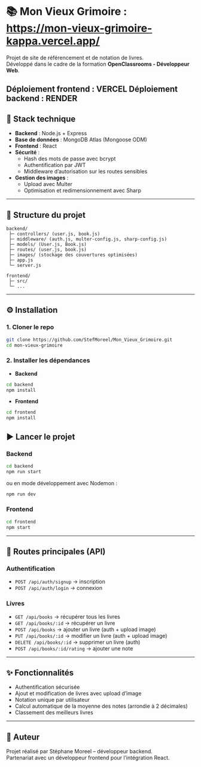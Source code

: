 # 📚 Mon Vieux Grimoire : https://mon-vieux-grimoire-kappa.vercel.app/

Projet de site de référencement et de notation de livres.  
Développé dans le cadre de la formation **OpenClassrooms - Développeur Web**.

Déploiement frontend : VERCEL
Déploiement backend : RENDER
---

## 🚀 Stack technique
- **Backend** : Node.js + Express
- **Base de données** : MongoDB Atlas (Mongoose ODM)
- **Frontend** : React
- **Sécurité** :
  - Hash des mots de passe avec bcrypt
  - Authentification par JWT
  - Middleware d’autorisation sur les routes sensibles
- **Gestion des images** :
  - Upload avec Multer
  - Optimisation et redimensionnement avec Sharp

---

## 📂 Structure du projet
```
backend/
 ├─ controllers/ (user.js, book.js)
 ├─ middleware/ (auth.js, multer-config.js, sharp-config.js)
 ├─ models/ (User.js, Book.js)
 ├─ routes/ (user.js, book.js)
 ├─ images/ (stockage des couvertures optimisées)
 ├─ app.js
 └─ server.js

frontend/
 ├─ src/
 └─ ...
```

---

## ⚙️ Installation

### 1. Cloner le repo
```bash
git clone https://github.com/StefMoreel/Mon_Vieux_Grimoire.git
cd mon-vieux-grimoire
```

### 2. Installer les dépendances
- **Backend**
```bash
cd backend
npm install
```
- **Frontend**
```bash
cd frontend
npm install
```


## ▶️ Lancer le projet

### Backend
```bash
cd backend
npm run start
```
ou en mode développement avec Nodemon :
```bash
npm run dev
```

### Frontend
```bash
cd frontend
npm start
```

---

## 🔑 Routes principales (API)

### Authentification
- `POST /api/auth/signup` → inscription
- `POST /api/auth/login` → connexion

### Livres
- `GET /api/books` → récupérer tous les livres
- `GET /api/books/:id` → récupérer un livre
- `POST /api/books` → ajouter un livre (auth + upload image)
- `PUT /api/books/:id` → modifier un livre (auth + upload image)
- `DELETE /api/books/:id` → supprimer un livre (auth)
- `POST /api/books/:id/rating` → ajouter une note

---

## ✨ Fonctionnalités
- Authentification sécurisée
- Ajout et modification de livres avec upload d’image
- Notation unique par utilisateur
- Calcul automatique de la moyenne des notes (arrondie à 2 décimales)
- Classement des meilleurs livres

---

## 👤 Auteur
Projet réalisé par Stéphane Moreel – développeur backend.  
Partenariat avec un développeur frontend pour l’intégration React.
